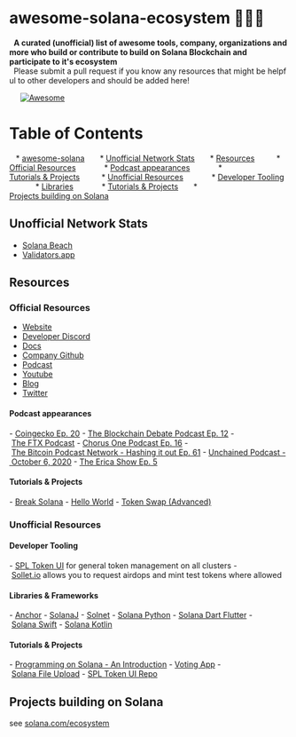 # awesome-solana-ecosystem 🚀🚀🚀
  
 
   <strong>A curated (unofficial) list of awesome tools, company, organizations and more who build or contribute to build on Solana Blockchain and participate to it's ecosystem </strong> 
    
   Please submit a pull request if you know any resources that might be helpful to other developers and should be added here! 
 
  
 
    
   [![Awesome](https://awesome.re/badge.svg)](https://awesome.re) 
 
  
 Table of Contents 
 ================= 
  
    * [awesome-solana](#awesome-solana) 
       * [Unofficial Network Stats](#unofficial-network-stats) 
       * [Resources](#resources) 
          * [Official Resources](#official-resources) 
             * [Podcast appearances](#podcast-appearances) 
             * [Tutorials &amp; Projects](#tutorials--projects) 
          * [Unofficial Resources](#unofficial-resources) 
             * [Developer Tooling](#developer-tooling) 
             * [Libraries](#libraries) 
             * [Tutorials &amp; Projects](#tutorials--projects-1) 
       * [Projects building on Solana](#projects-building-on-solana) 
  
 ## Unofficial Network Stats 
 - [Solana Beach](https://solanabeach.io/) 
 - [Validators.app](https://www.validators.app/) 
  
 ## Resources 
  
 ### Official Resources 
 - [Website](https://solana.com) 
 - [Developer Discord](https://discord.com/invite/pquxPsq) 
 - [Docs](https://docs.solana.com) 
 - [Company Github](https://github.com/solana-labs) 
 - [Podcast](https://podcast.solana.com/) 
 - [Youtube](https://www.youtube.com/c/Solanalabs) 
 - [Blog](https://medium.com/solana-labs) 
 - [Twitter](https://twitter.com/solana) 
  
 #### Podcast appearances 
 - [Coingecko Ep. 20](https://podcast.coingecko.com/719703/5526409-building-the-fastest-lowest-latency-blockchain-with-anatoly-yakovenko-founder-and-ceo-at-solana-ep-20?utm_source=twitter&utm_campaign=Podcast%2B&utm_medium=social&utm_term=20&0=) 
 - [The Blockchain Debate Podcast Ep. 12](https://www.buzzsprout.com/767033/4648859-motion-scalability-is-impossible-without-sharding-and-layer-2-solutions-georgios-konstantopoulos-vs-anatoly-yakovenko-cohost-tarun-chitra) 
 - [The FTX Podcast](https://youtu.be/y5RYRVeN-C4) 
 - [Chorus One Podcast Ep. 16](https://www.stitcher.com/podcast/chorus-one-podcast/e/64417309?autoplay=false) 
 - [The Bitcoin Podcast Network - Hashing it out Ep. 61](https://www.stitcher.com/podcast/the-bitcoin-podcast/e/64176232) 
 - [Unchained Podcast - October 6, 2020](https://unchainedpodcast.com/can-solana-seize-marketshare-from-ethereum-with-serum/) 
 - [The Erica Show Ep. 5](https://youtu.be/wYCZBG9JXVk) 
  
 #### Tutorials & Projects 
 - [Break Solana](https://github.com/solana-labs/break) 
 - [Hello World](https://github.com/solana-labs/example-helloworld) 
 - [Token Swap (Advanced)](https://github.com/solana-labs/solana-program-library/tree/master/token-swap) 
  
 ### Unofficial Resources 
  
 #### Developer Tooling 
 - [SPL Token UI](https://spl-token-ui.com) for general token management on all clusters 
 - [Sollet.io](https://sollet.io) allows you to request airdops and mint test tokens where allowed 
  
 #### Libraries & Frameworks 
 - [Anchor](https://github.com/project-serum/anchor) 
 - [SolanaJ](https://github.com/p2p-org/solanaj) 
 - [Solnet](https://github.com/bmresearch/Solnet) 
 - [Solana Python](https://pypi.org/project/solana/) 
 - [Solana Dart Flutter](https://github.com/cryptoplease/dart-solana-lib) 
 - [Solana Swift](https://github.com/ajamaica/Solana.Swift) 
 - [Solana Kotlin](https://github.com/ajamaica/Solana.kt) 
  
 #### Tutorials & Projects 
 - [Programming on Solana - An Introduction](https://paulx.dev/blog/2021/01/14/programming-on-solana-an-introduction/) 
 - [Voting App](https://medium.com/@smith_10562/a-simple-solana-dapp-tutorial-6dedbdf65444) 
 - [Solana File Upload](https://github.com/mcf-rocks/solana-upload) 
 - [SPL Token UI Repo](https://github.com/paul-schaaf/spl-token-ui) 
  
 ## Projects building on Solana 
 see [solana.com/ecosystem](https://www.solana.com/ecosystem)

